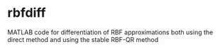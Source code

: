 # rbfdiff
MATLAB code for differentiation of RBF approximations both using the direct method and using the stable RBF-QR method
